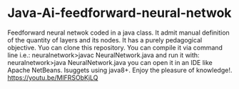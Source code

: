 # Java-Ai-feedforward-neural-netwok
Feedforward neural netwok coded in a java class. It admit manual definition of the quantity of layers and  its nodes.
It has a purely pedagogical objective.
Yuo can clone this repository.
You can compile it via command line i.e.: neuralnetwork>javac NeuralNetwork.java
and run it with: neuralnetwork>java NeuralNetwork.java
you can open it in an IDE like Apache NetBeans.
Isuggets using java8+.
Enjoy the pleasure of knowledge!.
https://youtu.be/MlFRSObKjLQ

